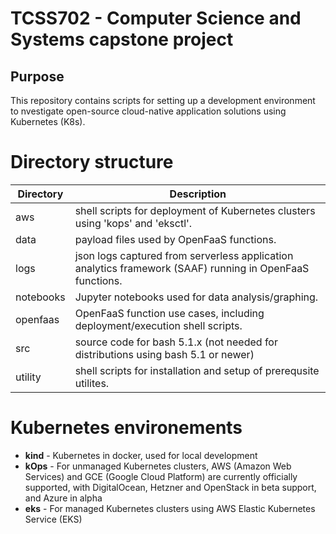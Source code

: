 # TCSS702 - Computer Science and Systems capstone project

## Purpose
This repository contains scripts for setting up a development environment to nvestigate open-source cloud-native application solutions using Kubernetes (K8s).

# Directory structure
| Directory | Description
| --- | ---
| aws | shell scripts for deployment of Kubernetes clusters using 'kops' and 'eksctl'.
| data | payload files used by OpenFaaS functions.
| logs | json logs captured from serverless application analytics framework (SAAF) running in OpenFaaS functions.
| notebooks | Jupyter notebooks used for data analysis/graphing.
| openfaas | OpenFaaS function use cases, including deployment/execution shell scripts.
| src | source code for bash 5.1.x (not needed for distributions using bash 5.1 or newer)
| utility | shell scripts for installation and setup of prerequsite utilites.

# Kubernetes environements
* __kind__ - Kubernetes in docker, used for local development
* __kOps__ - For unmanaged Kubernetes clusters, AWS (Amazon Web Services) and GCE (Google Cloud Platform) are currently officially supported, with DigitalOcean, Hetzner and OpenStack in beta support, and Azure in alpha
* __eks__ - For managed Kubernetes clusters using AWS Elastic Kubernetes Service (EKS)
